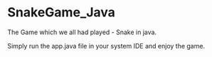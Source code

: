 # SnakeGame_Java
The Game which we all had played - Snake in java.


Simply run the app.java file in your system IDE and enjoy the game.
